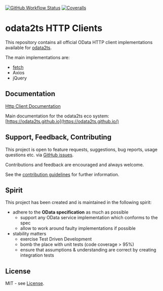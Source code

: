 [![GitHub Workflow Status](https://img.shields.io/github/actions/workflow/status/odata2ts/http-client/coverage.yml?branch=main&style=for-the-badge)](https://github.com/odata2ts/http-client/actions/workflows/coverage.yml)
[![Coveralls](https://img.shields.io/coveralls/github/odata2ts/http-client?style=for-the-badge)](https://coveralls.io/github/odata2ts/http-client?branch=main)

# odata2ts HTTP Clients

This repository contains all official OData HTTP client implementations available
for [odata2ts](https://github.com/odata2ts/odata2ts).

The main implementations are:

- [fetch](./packages/fetch)
- Axios
- jQuery

## Documentation

[Http Client Documentation](https://odata2ts.github.io/docs/odata-client/http-client/)

Main documentation for the odata2ts eco system:
[https://odata2ts.github.io](https://odata2ts.github.io/)

## Support, Feedback, Contributing

This project is open to feature requests, suggestions, bug reports, usage questions etc.
via [GitHub issues](https://github.com/odata2ts/http-client/issues).

Contributions and feedback are encouraged and always welcome.

See the [contribution guidelines](https://github.com/odata2ts/http-client/blob/main/CONTRIBUTING.md) for further information.

## Spirit

This project has been created and is maintained in the following spirit:

- adhere to the **OData specification** as much as possible
  - support any OData service implementation which conforms to the spec
  - allow to work around faulty implementations if possible
- stability matters
  - exercise Test Driven Development
  - bomb the place with unit tests (code coverage > 95%)
  - ensure that assumptions & understanding are correct by creating integration tests

## License

MIT - see [License](./LICENSE).
